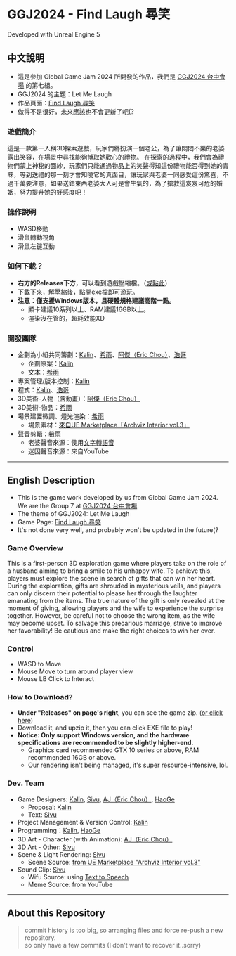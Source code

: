 # GGJ2024 - Find Laugh 尋笑

Developed with Unreal Engine 5

## 中文說明

- 這是參加 Global Game Jam 2024 所開發的作品，我們是 [GGJ2024 台中會場](https://globalgamejam.org/jam-sites/2024/taizhonghuichang) 的第七組。
- GGJ2024 的主題：Let Me Laugh
- 作品頁面：[Find Laugh 尋笑](https://globalgamejam.org/games/2024/diqizu-5)
- 做得不是很好，未來應該也不會更新了吧(?

### 遊戲簡介
這是一款第一人稱3D探索遊戲，玩家們將扮演一個老公，為了讓悶悶不樂的老婆露出笑容，在場景中尋找能夠博取她歡心的禮物。
在探索的過程中，我們會為禮物們蒙上神秘的面紗，玩家們只能通過物品上的笑聲得知這份禮物能否得到她的青睞，等到送禮的那一刻才會知曉它的真面目，讓玩家與老婆一同感受這份驚喜，不過千萬要注意，如果送錯東西老婆大人可是會生氣的，為了搶救這岌岌可危的婚姻，努力提升她的好感度吧！

### 操作說明
- WASD移動
- 滑鼠轉動視角
- 滑鼠左鍵互動

### 如何下載？
- **右方的Releases下方**，可以看到遊戲壓縮檔。（[或點此](https://github.com/KalinLai-void/GGJ2024-Let-Me-Laugh/releases/tag/Find-Laugh_beta-ver.1.0.0)）
- 下載下來，解壓縮後，點開exe檔即可遊玩。
- **注意：僅支援Windows版本，且硬體規格建議高階一點。**
	- 顯卡建議10系列以上、RAM建議16GB以上。
	- 渲染沒在管的，超耗效能XD

### 開發團隊
- 企劃為小組共同籌劃：[Kalin](https://globalgamejam.org/users/kalinkonta)、[希雨](https://globalgamejam.org/users/xiyu)、[阿傑（Eric Chou）](https://globalgamejam.org/users/choueric)、[浩哥](https://globalgamejam.org/users/haogelive)
	- 企劃原案：[Kalin](https://globalgamejam.org/users/kalinkonta)
	- 文本：[希雨](https://globalgamejam.org/users/xiyu)
- 專案管理/版本控制：[Kalin](https://globalgamejam.org/users/kalinkonta)
- 程式：[Kalin](https://globalgamejam.org/users/kalinkonta)、[浩哥](https://globalgamejam.org/users/haogelive)
- 3D美術-人物（含動畫）：[阿傑（Eric Chou）](https://globalgamejam.org/users/choueric)
- 3D美術-物品：[希雨](https://globalgamejam.org/users/xiyu)
- 場景建置微調、燈光渲染：[希雨](https://globalgamejam.org/users/xiyu)
	- 場景素材：[來自UE Marketplace「Archviz Interior vol.3」](https://www.unrealengine.com/marketplace/en-US/product/archviz-interior-vol-3?sessionInvalidated=true)
- 聲音剪輯：[希雨](https://globalgamejam.org/users/xiyu)
	- 老婆聲音來源：使用[文字轉語音](https://ttsmaker.com/)
	- 迷因聲音來源：來自YouTube

---

## English Description

- This is the game work developed by us from Global Game Jam 2024. We are the Group 7 at [GGJ2024 台中會場](https://globalgamejam.org/jam-sites/2024/taizhonghuichang).
- The theme of GGJ2024: Let Me Laugh
- Game Page: [Find Laugh 尋笑](https://globalgamejam.org/games/2024/diqizu-5)
- It's not done very well, and probably won't be updated in the future(?

### Game Overview
This is a first-person 3D exploration game where players take on the role of a husband aiming to bring a smile to his unhappy wife. To achieve this, players must explore the scene in search of gifts that can win her heart.
During the exploration, gifts are shrouded in mysterious veils, and players can only discern their potential to please her through the laughter emanating from the items. The true nature of the gift is only revealed at the moment of giving, allowing players and the wife to experience the surprise together. However, be careful not to choose the wrong item, as the wife may become upset. To salvage this precarious marriage, strive to improve her favorability! Be cautious and make the right choices to win her over.

### Control
- WASD to Move
- Mouse Move to turn around player view
- Mouse LB Click to Interact

### How to Download?
- **Under "Releases" on page's right**, you can see the game zip. ([or click here](https://github.com/KalinLai-void/GGJ2024-Let-Me-Laugh/releases/tag/Find-Laugh_beta-ver.1.0.0))
- Download it, and upzip it, then you can click EXE file to play!
- **Notice: Only support Windows version, and the hardware specifications are recommended to be slightly higher-end.**
	- Graphics card recommended GTX 10 series or above, RAM recommended 16GB or above.
	- Our rendering isn't being managed, it's super resource-intensive, lol.

### Dev. Team
- Game Designers: [Kalin](https://globalgamejam.org/users/kalinkonta), [Sivu](https://globalgamejam.org/users/xiyu), [AJ（Eric Chou）](https://globalgamejam.org/users/choueric), [HaoGe](https://globalgamejam.org/users/haogelive)
	- Proposal: [Kalin](https://globalgamejam.org/users/kalinkonta)
	- Text: [Sivu](https://globalgamejam.org/users/xiyu)
- Project Management & Version Control: [Kalin](https://globalgamejam.org/users/kalinkonta)
- Programming：[Kalin](https://globalgamejam.org/users/kalinkonta), [HaoGe](https://globalgamejam.org/users/haogelive)
- 3D Art - Character (with Animation): [AJ（Eric Chou）](https://globalgamejam.org/users/choueric)
- 3D Art - Other: [Sivu](https://globalgamejam.org/users/xiyu)
- Scene & Light Rendering: [Sivu](https://globalgamejam.org/users/xiyu)
	- Scene Source: [from UE Marketplace "Archviz Interior vol.3"](https://www.unrealengine.com/marketplace/en-US/product/archviz-interior-vol-3?sessionInvalidated=true)
- Sound Clip: [Sivu](https://globalgamejam.org/users/xiyu)
	- Wifu Source: using [Text to Speech](https://ttsmaker.com/)
	- Meme Source: from YouTube

---

## About this Repository
> commit history is too big, so arranging files and force re-push a new repository.<br>
> so only have a few commits (I don't want to recover it..sorry)